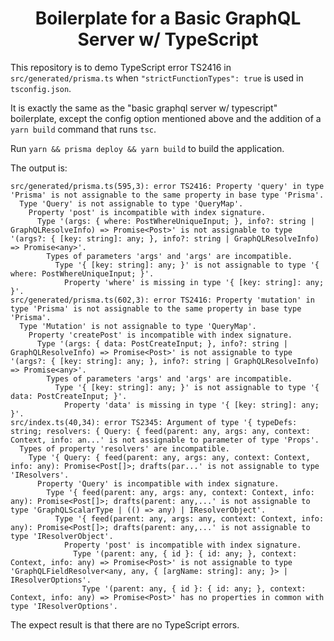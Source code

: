 <h1 align="center"><strong>Boilerplate for a Basic GraphQL Server w/ TypeScript</strong></h1>

This repository is to demo TypeScript error TS2416 in `src/generated/prisma.ts` when `"strictFunctionTypes": true` is used in `tsconfig.json`.

It is exactly the same as the "basic graphql server w/ typescript" boilerplate, except the config option mentioned above and the addition of a `yarn build` command that runs `tsc`.

Run `yarn && prisma deploy && yarn build` to build the application.

The output is:

```
src/generated/prisma.ts(595,3): error TS2416: Property 'query' in type 'Prisma' is not assignable to the same property in base type 'Prisma'.
  Type 'Query' is not assignable to type 'QueryMap'.
    Property 'post' is incompatible with index signature.
      Type '(args: { where: PostWhereUniqueInput; }, info?: string | GraphQLResolveInfo) => Promise<Post>' is not assignable to type '(args?: { [key: string]: any; }, info?: string | GraphQLResolveInfo) => Promise<any>'.
        Types of parameters 'args' and 'args' are incompatible.
          Type '{ [key: string]: any; }' is not assignable to type '{ where: PostWhereUniqueInput; }'.
            Property 'where' is missing in type '{ [key: string]: any; }'.
src/generated/prisma.ts(602,3): error TS2416: Property 'mutation' in type 'Prisma' is not assignable to the same property in base type 'Prisma'.
  Type 'Mutation' is not assignable to type 'QueryMap'.
    Property 'createPost' is incompatible with index signature.
      Type '(args: { data: PostCreateInput; }, info?: string | GraphQLResolveInfo) => Promise<Post>' is not assignable to type '(args?: { [key: string]: any; }, info?: string | GraphQLResolveInfo) => Promise<any>'.
        Types of parameters 'args' and 'args' are incompatible.
          Type '{ [key: string]: any; }' is not assignable to type '{ data: PostCreateInput; }'.
            Property 'data' is missing in type '{ [key: string]: any; }'.
src/index.ts(40,34): error TS2345: Argument of type '{ typeDefs: string; resolvers: { Query: { feed(parent: any, args: any, context: Context, info: an...' is not assignable to parameter of type 'Props'.
  Types of property 'resolvers' are incompatible.
    Type '{ Query: { feed(parent: any, args: any, context: Context, info: any): Promise<Post[]>; drafts(par...' is not assignable to type 'IResolvers'.
      Property 'Query' is incompatible with index signature.
        Type '{ feed(parent: any, args: any, context: Context, info: any): Promise<Post[]>; drafts(parent: any,...' is not assignable to type 'GraphQLScalarType | (() => any) | IResolverObject'.
          Type '{ feed(parent: any, args: any, context: Context, info: any): Promise<Post[]>; drafts(parent: any,...' is not assignable to type 'IResolverObject'.
            Property 'post' is incompatible with index signature.
              Type '(parent: any, { id }: { id: any; }, context: Context, info: any) => Promise<Post>' is not assignable to type 'GraphQLFieldResolver<any, any, { [argName: string]: any; }> | IResolverOptions'.
                Type '(parent: any, { id }: { id: any; }, context: Context, info: any) => Promise<Post>' has no properties in common with type 'IResolverOptions'.
```

The expect result is that there are no TypeScript errors.